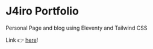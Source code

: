 # J4iro Portfolio

Personal Page and blog using Eleventy and Tailwind CSS

<!-- <details>
  <summary>Screenshot</summary>

  ![](https://i.imgur.com/.jpg)
</details> -->

Link 👉 [here](https://)!
